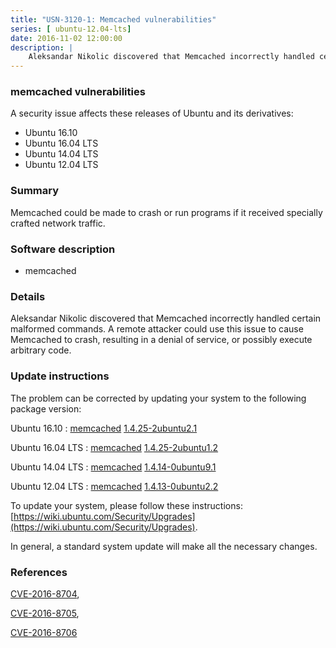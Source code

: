 ```yaml
---
title: "USN-3120-1: Memcached vulnerabilities"
series: [ ubuntu-12.04-lts]
date: 2016-11-02 12:00:00
description: |
    Aleksandar Nikolic discovered that Memcached incorrectly handled certain malformed commands. A remote attacker could use this issue to cause Memcached to crash, resulting in a denial of service, or possibly execute arbitrary code. 
--- 
```

 
### memcached vulnerabilities

A security issue affects these releases of Ubuntu and its derivatives:

* Ubuntu 16.10
* Ubuntu 16.04 LTS
* Ubuntu 14.04 LTS
* Ubuntu 12.04 LTS

### Summary

Memcached could be made to crash or run programs if it received specially crafted network traffic.

### Software description

* memcached 

### Details

Aleksandar Nikolic discovered that Memcached incorrectly handled certain malformed commands. A remote attacker could use this issue to cause Memcached to crash, resulting in a denial of service, or possibly execute arbitrary code. 

### Update instructions

The problem can be corrected by updating your system to the following package version:

Ubuntu 16.10
 : [memcached](https://launchpad.net/ubuntu/+source/memcached) <span> [1.4.25-2ubuntu2.1](https://launchpad.net/ubuntu/+source/memcached/1.4.25-2ubuntu2.1) </span> 

Ubuntu 16.04 LTS
 : [memcached](https://launchpad.net/ubuntu/+source/memcached) <span> [1.4.25-2ubuntu1.2](https://launchpad.net/ubuntu/+source/memcached/1.4.25-2ubuntu1.2) </span> 

Ubuntu 14.04 LTS
 : [memcached](https://launchpad.net/ubuntu/+source/memcached) <span> [1.4.14-0ubuntu9.1](https://launchpad.net/ubuntu/+source/memcached/1.4.14-0ubuntu9.1) </span> 

Ubuntu 12.04 LTS
 : [memcached](https://launchpad.net/ubuntu/+source/memcached) <span> [1.4.13-0ubuntu2.2](https://launchpad.net/ubuntu/+source/memcached/1.4.13-0ubuntu2.2) </span> 

To update your system, please follow these instructions: [https://wiki.ubuntu.com/Security/Upgrades](https://wiki.ubuntu.com/Security/Upgrades).

In general, a standard system update will make all the necessary changes. 

### References

 [CVE-2016-8704](http://people.ubuntu.com/~ubuntu-security/cve/CVE-2016-8704), 

 [CVE-2016-8705](http://people.ubuntu.com/~ubuntu-security/cve/CVE-2016-8705), 

 [CVE-2016-8706](http://people.ubuntu.com/~ubuntu-security/cve/CVE-2016-8706)
 
